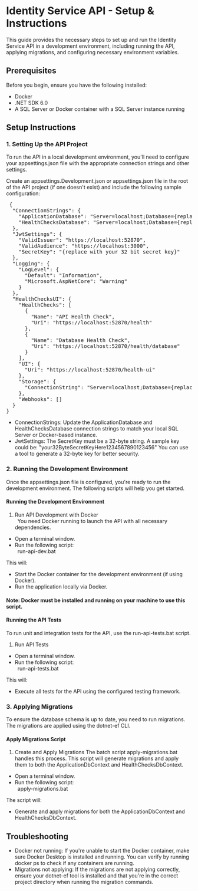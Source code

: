 # Identity Service API - Setup & Instructions
This guide provides the necessary steps to set up and run the Identity Service API in a development environment, including running the API, applying migrations, and configuring necessary environment variables.

## Prerequisites
Before you begin, ensure you have the following installed:
* Docker
* .NET SDK 6.0
* A SQL Server or Docker container with a SQL Server instance running

## Setup Instructions
### 1. Setting Up the API Project
To run the API in a local development environment, you'll need to configure your appsettings.json file with the appropriate connection strings and other settings.

Create an appsettings.Development.json or appsettings.json file in the root of the API project (if one doesn't exist) and include the following sample configuration: 

<pre> {
  "ConnectionStrings": {
    "ApplicationDatabase": "Server=localhost;Database={replace with database name};User={replace with username};Password={replace with password};Encrypt=true;TrustServerCertificate=true;",
    "HealthChecksDatabase": "Server=localhost;Database={replace with database name};User={replace with username};Password={replace with password};Encrypt=true;TrustServerCertificate=true;"
  },
  "JwtSettings": {
    "ValidIssuer": "https://localhost:52870",
    "ValidAudience": "https://localhost:3000",
    "SecretKey": "{replace with your 32 bit secret key}"
  },
  "Logging": {
    "LogLevel": {
      "Default": "Information",
      "Microsoft.AspNetCore": "Warning"
    }
  },
  "HealthChecksUI": {
    "HealthChecks": [
      {
        "Name": "API Health Check",
        "Uri": "https://localhost:52870/health"
      },
      {
        "Name": "Database Health Check",
        "Uri": "https://localhost:52870/health/database"
      }
    ],
    "UI": {
      "Uri": "https://localhost:52870/health-ui"
    },
    "Storage": {
      "ConnectionString": "Server=localhost;Database={replace with database name};User={replace with username};Password={replace with password};Encrypt=true;TrustServerCertificate=true;"
    },
    "Webhooks": []
  }
}  </pre>

* ConnectionStrings: Update the ApplicationDatabase and HealthChecksDatabase connection strings to match your local SQL Server or Docker-based instance.
* JwtSettings: The SecretKey must be a 32-byte string. A sample key could be:
"your32ByteSecretKeyHere1234567890123456"
You can use a tool to generate a 32-byte key for better security.

### 2. Running the Development Environment
Once the appsettings.json file is configured, you're ready to run the development environment. The following scripts will help you get started.

#### Running the Development Environment
1. Run API Development with Docker <br />
&ensp;You need Docker running to launch the API with all necessary dependencies.
* Open a terminal window.
* Run the following script: <br />
&ensp;run-api-dev.bat <br />

This will:
* Start the Docker container for the development environment (if using Docker).
* Run the application locally via Docker. <br />
#### Note: Docker must be installed and running on your machine to use this script.

#### Running the API Tests
To run unit and integration tests for the API, use the run-api-tests.bat script.
1. Run API Tests
* Open a terminal window.
* Run the following script: <br />
&ensp;run-api-tests.bat <br />

This will:
* Execute all tests for the API using the configured testing framework.

### 3. Applying Migrations
To ensure the database schema is up to date, you need to run migrations. The migrations are applied using the dotnet-ef CLI.
#### Apply Migrations Script
1. Create and Apply Migrations The batch script apply-migrations.bat handles this process. This script will generate migrations and apply them to both the ApplicationDbContext and HealthChecksDbContext.
* Open a terminal window.
* Run the following script: <br />
&ensp;apply-migrations.bat <br />

The script will:
* Generate and apply migrations for both the ApplicationDbContext and HealthChecksDbContext.

## Troubleshooting
* Docker not running: If you're unable to start the Docker container, make sure Docker Desktop is installed and running. You can verify by running docker ps to check if any containers are running.
* Migrations not applying: If the migrations are not applying correctly, ensure your dotnet-ef tool is installed and that you're in the correct project directory when running the migration commands.





  
